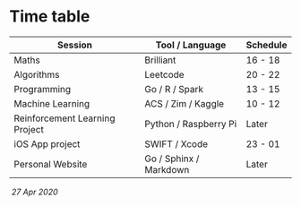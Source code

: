 # **Time table**



| **Session**                    | Tool / Language        | **Schedule** |
| ------------------------------ | ---------------------- | ------------ |
| Maths                          | Brilliant              | 16 - 18      |
| Algorithms                     | Leetcode               | 20 - 22      |
| Programming                    | Go / R / Spark         | 13 - 15      |
| Machine Learning               | ACS / Zim / Kaggle     | 10 - 12      |
| Reinforcement Learning Project | Python / Raspberry Pi  | Later        |
| iOS App project                | SWIFT / Xcode          | 23 - 01      |
| Personal Website               | Go / Sphinx / Markdown | Later        |



​																																					*27 Apr 2020*



